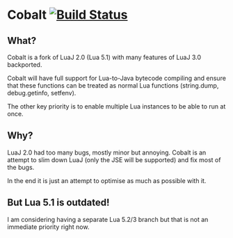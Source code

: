 # Cobalt   [![Build Status](https://travis-ci.org/SquidDev-CC/Cobalt.svg?branch=master)](https://travis-ci.org/SquidDev-CC/Cobalt)

## What?
Cobalt is a fork of LuaJ 2.0 (Lua 5.1) with many features of LuaJ 3.0 backported.

Cobalt will have full support for Lua-to-Java bytecode compiling and ensure that these functions can be treated as normal Lua functions (string.dump, debug.getinfo, setfenv).

The other key priority is to enable multiple Lua instances to be able to run at once.
## Why?
LuaJ 2.0 had too many bugs, mostly minor but annoying. Cobalt is an attempt to slim down LuaJ (only the JSE will be supported) and fix most of the bugs.

In the end it is just an attempt to optimise as much as possible with it.

## But Lua 5.1 is outdated!
I am considering having a separate Lua 5.2/3 branch but that is not an immediate priority right now.

